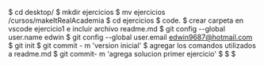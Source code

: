 $ cd desktop/
$ mkdir ejercicios
$ mv ejercicios /cursos/makeItRealAcademia
$ cd ejercicios
$ code.
$ crear carpeta en vscode ejercicio1 e incluir archivo readme.md
$ git config --global user.name edwin
$ git config --global user.email edwin9687@hotmail.com
$  git init
$  git commit - m 'version inicial'
$  agregar los comandos utilizados a readme.md 
$ git commit- m 'agrega solucion primer ejercicio'
$
$
$
